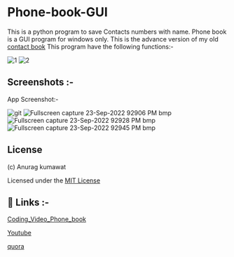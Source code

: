 # Phone-book-GUI

This is a python program to save Contacts numbers with name.
Phone book is a GUI program for windows only.
This is the advance version of my old [contact book](https://github.com/anuragk16/contacts-book)
This program have the following functions:-

![1](https://user-images.githubusercontent.com/90235816/192005547-57f2f277-c2bc-47c2-bd82-d3e4941788af.jpg) ![2](https://user-images.githubusercontent.com/90235816/192005562-9466808b-1708-43a8-9636-7fa72eb74ec9.jpg)


## Screenshots :-

App Screenshot:-

![git](https://user-images.githubusercontent.com/90235816/192005855-69173c85-18f7-4be6-a84e-580966970864.PNG)
![Fullscreen capture 23-Sep-2022 92906 PM bmp](https://user-images.githubusercontent.com/90235816/192005796-ffe4e728-bb00-4d5f-bec3-2db7d2ab2241.jpg)
![Fullscreen capture 23-Sep-2022 92928 PM bmp](https://user-images.githubusercontent.com/90235816/192005810-6eb22d37-8e80-4965-b3c6-92785db657ec.jpg)
![Fullscreen capture 23-Sep-2022 92945 PM bmp](https://user-images.githubusercontent.com/90235816/192005832-ad6130de-7e33-4029-94e8-defc7adb9458.jpg)



## License
(c) Anurag kumawat

Licensed under the [MIT License](https://github.com/anuragk16/contacts-book/blob/main/LICENSE.txt)



## 🔗 Links :-

[Coding_Video_Phone_book](https://www.youtube.com/watch?v=cB_rS1YN-mU)

[Youtube](https://www.youtube.com/channel/UCKO4nOXb1ZpmuR8br5fJWBQ)

[quora](https://www.quora.com/profile/Anurag-Kumawat-37)

